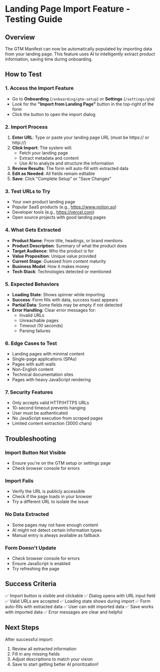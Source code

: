 # Landing Page Import Feature - Testing Guide

## Overview
The GTM Manifest can now be automatically populated by importing data from your landing page. This feature uses AI to intelligently extract product information, saving time during onboarding.

## How to Test

### 1. Access the Import Feature
- Go to **Onboarding** (`/onboarding/gtm-setup`) or **Settings** (`/settings/gtm`)
- Look for the **"Import from Landing Page"** button in the top-right of the form
- Click the button to open the import dialog

### 2. Import Process
1. **Enter URL**: Type or paste your landing page URL (must be https:// or http://)
2. **Click Import**: The system will:
   - Fetch your landing page
   - Extract metadata and content
   - Use AI to analyze and structure the information
3. **Review Results**: The form will auto-fill with extracted data
4. **Edit as Needed**: All fields remain editable
5. **Save**: Click "Complete Setup" or "Save Changes"

### 3. Test URLs to Try
- Your own product landing page
- Popular SaaS products (e.g., https://www.notion.so)
- Developer tools (e.g., https://vercel.com)
- Open source projects with good landing pages

### 4. What Gets Extracted
- **Product Name**: From title, headings, or brand mentions
- **Product Description**: Summary of what the product does
- **Target Audience**: Who the product is for
- **Value Proposition**: Unique value provided
- **Current Stage**: Guessed from content maturity
- **Business Model**: How it makes money
- **Tech Stack**: Technologies detected or mentioned

### 5. Expected Behaviors
- **Loading State**: Shows spinner while importing
- **Success**: Form fills with data, success toast appears
- **Partial Data**: Some fields may be empty if not detected
- **Error Handling**: Clear error messages for:
  - Invalid URLs
  - Unreachable pages
  - Timeout (10 seconds)
  - Parsing failures

### 6. Edge Cases to Test
- Landing pages with minimal content
- Single-page applications (SPAs)
- Pages with auth walls
- Non-English content
- Technical documentation sites
- Pages with heavy JavaScript rendering

### 7. Security Features
- Only accepts valid HTTP/HTTPS URLs
- 10-second timeout prevents hanging
- User must be authenticated
- No JavaScript execution from scraped pages
- Limited content extraction (3000 chars)

## Troubleshooting

### Import Button Not Visible
- Ensure you're on the GTM setup or settings page
- Check browser console for errors

### Import Fails
- Verify the URL is publicly accessible
- Check if the page loads in your browser
- Try a different URL to isolate the issue

### No Data Extracted
- Some pages may not have enough content
- AI might not detect certain information types
- Manual entry is always available as fallback

### Form Doesn't Update
- Check browser console for errors
- Ensure JavaScript is enabled
- Try refreshing the page

## Success Criteria
✅ Import button is visible and clickable
✅ Dialog opens with URL input field
✅ Valid URLs are accepted
✅ Loading state shows during import
✅ Form auto-fills with extracted data
✅ User can edit imported data
✅ Save works with imported data
✅ Error messages are clear and helpful

## Next Steps
After successful import:
1. Review all extracted information
2. Fill in any missing fields
3. Adjust descriptions to match your vision
4. Save to start getting better AI prioritization!